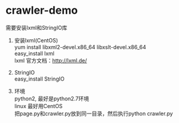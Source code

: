 # crawler-demo
需要安装lxml和StringIO库<br>

1. 安装lxml(CentOS)<br>
yum install libxml2-devel.x86_64 libxslt-devel.x86_64<br>
easy_install lxml<br>
lxml 官方文档：http://lxml.de/ <br>

2. StringIO <br>
easy_install StringIO<br>

3. 环境<br>
python2, 最好是python2.7环境<br>
linux 最好用CentOS<br>
把page.py和crawler.py放到同一目录，然后执行python crawler.py<br> 
